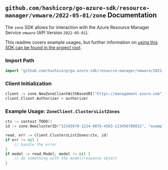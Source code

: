 
## `github.com/hashicorp/go-azure-sdk/resource-manager/vmware/2022-05-01/zone` Documentation

The `zone` SDK allows for interaction with the Azure Resource Manager Service `vmware` (API Version `2022-05-01`).

This readme covers example usages, but further information on [using this SDK can be found in the project root](https://github.com/hashicorp/go-azure-sdk/tree/main/docs).

### Import Path

```go
import "github.com/hashicorp/go-azure-sdk/resource-manager/vmware/2022-05-01/zone"
```


### Client Initialization

```go
client := zone.NewZoneClientWithBaseURI("https://management.azure.com")
client.Client.Authorizer = authorizer
```


### Example Usage: `ZoneClient.ClustersListZones`

```go
ctx := context.TODO()
id := zone.NewClusterID("12345678-1234-9876-4563-123456789012", "example-resource-group", "privateCloudValue", "clusterValue")

read, err := client.ClustersListZones(ctx, id)
if err != nil {
	// handle the error
}
if model := read.Model; model != nil {
	// do something with the model/response object
}
```
